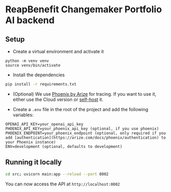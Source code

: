 # ReapBenefit Changemaker Portfolio AI backend

## Setup

- Create a virtual environment and activate it
```
python -m venv venv
source venv/bin/activate
```
- Install the dependencies
```bash
pip install -r requirements.txt
```
- (Optional) We use [Phoenix by Arize](https://phoenix.arize.com/) for tracing. If you want to use it, either use the Cloud version or [self-host](https://arize.com/docs/phoenix/self-hosting) it.

- Create a `.env` file in the root of the project and add the following variables:
```
OPENAI_API_KEY=your_openai_api_key
PHOENIX_API_KEY=your_phoenix_api_key (optional, if you use phoenix)
PHOENIX_ENDPOINT=your_phoenix_endpoint (optional, only required if you add [authentication](https://arize.com/docs/phoenix/authentication) to your Phoenix instance)
ENV=development (optional, defaults to development)
```

## Running it locally

```bash
cd src; uvicorn main:app --reload --port 8002
```

You can now access the API at `http://localhost:8002`

